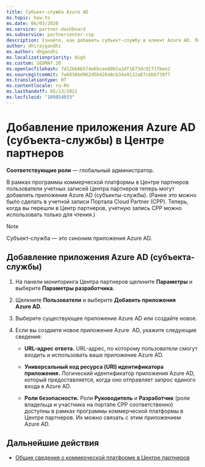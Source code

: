 ```yaml
---
title: Субъект-служба Azure AD
ms.topic: how-to
ms.date: 06/03/2020
ms.service: partner-dashboard
ms.subservice: partnercenter-csp
description: Узнайте, как добавить субъект-службу в клиент Azure AD. Подразумевается добавление приложения Azure AD (субъекта-службы) в Центре партнеров.
author: dhirajgandhi
ms.author: dhgandhi
ms.localizationpriority: High
ms.custom: SEOMAY.20
ms.openlocfilehash: 7d12bb66574e6bcee60b2a1df1673dc9171fbee2
ms.sourcegitcommit: 7a6836bd962d5b426a8cb34a9132a87cbbbf39f7
ms.translationtype: HT
ms.contentlocale: ru-RU
ms.lasthandoff: 05/13/2021
ms.locfileid: "109854933"
---
```

# <a name="add-an-azure-ad-application-service-principal-in-partner-center"></a>Добавление приложения Azure AD (субъекта-службы) в Центре партнеров

**Соответствующие роли** — глобальный администратор.

В рамках программы коммерческой платформы в Центре партнеров пользователи учетных записей Центра партнеров теперь могут добавлять приложения Azure AD (субъекты-службы). (Ранее это можно было сделать в учетной записи Портала Cloud Partner (CPP). Теперь, когда вы перешли в Центр партнеров, учетную запись CPP можно использовать только для чтения.)
 
>[!Note] 
>Субъект-служба — это синоним приложения Azure AD.

## <a name="add-an-azure-ad-application-service-principal"></a>Добавление приложения Azure AD (субъекта-службы)

1. На панели мониторинга Центра партнеров щелкните **Параметры** и выберите **Параметры разработчика**.

2. Щелкните **Пользователи** и выберите **Добавить приложения Azure AD**.

3. Выберите существующее приложение Azure AD или создайте новое.

4. Если вы создаете новое приложение Azure  AD, укажите следующие сведения:  

   - **URL-адрес ответа.** URL-адрес, по которому пользователи смогут входить и использовать ваше приложение Azure AD.

   - **Универсальный код ресурса (URI) идентификатора приложения.** Логический идентификатор приложения Azure AD, который предоставляется, когда оно отправляет запрос единого входа в Azure AD.

   - **Роли безопасности.** Роли **Руководитель** и **Разработчик** (роли владельца и участника на портале CPP соответственно) доступны в рамках программы коммерческой платформы в Центре партнеров. Их можно связать с этим приложением Azure AD.  

## <a name="next-steps"></a>Дальнейшие действия

- [Общие сведения о коммерческой платформе в Центре партнеров](csp-commercial-marketplace-overview.md)